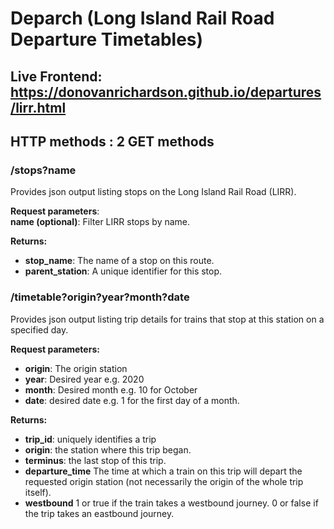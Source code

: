 # Deparch (Long Island Rail Road Departure Timetables)

## Live Frontend: https://donovanrichardson.github.io/departures/lirr.html

## HTTP methods : 2 GET methods

### /stops?name


Provides json output listing stops on the Long Island Rail Road (LIRR).

**Request parameters**:  
**name (optional)**: Filter LIRR stops by name.

**Returns:**  
- **stop_name**: The name of a stop on this route.
- **parent_station**: A unique identifier for this stop.

### /timetable?origin?year?month?date

Provides json output listing trip details for trains that stop at this station on a specified day.

**Request parameters:**
- **origin**: The origin station
- **year**: Desired year e.g. 2020
- **month**: Desired month e.g. 10 for October
- **date**: desired date e.g. 1 for the first day of a month.


**Returns:**
- **trip_id**: uniquely identifies a trip
- **origin**: the station where this trip began.
- **terminus**: the last stop of this trip.
- **departure_time** The time at which a train on this trip will depart the requested origin station (not necessarily the origin of the whole trip itself).
- **westbound** 1 or true if the train takes a westbound journey. 0 or false if the trip takes an eastbound journey.
